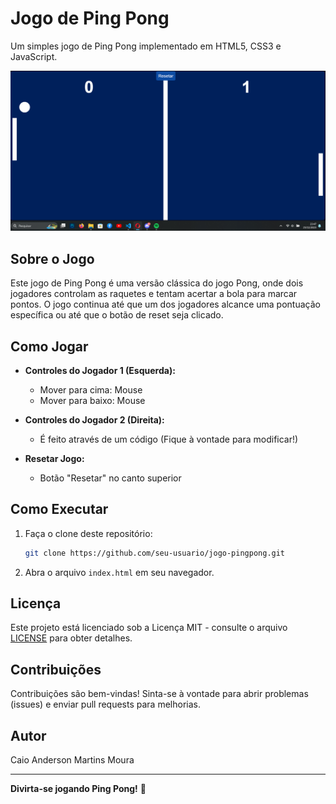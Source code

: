# Jogo de Ping Pong

Um simples jogo de Ping Pong implementado em HTML5, CSS3 e JavaScript.

![Ping Pong](pingpong.png)

## Sobre o Jogo

Este jogo de Ping Pong é uma versão clássica do jogo Pong, onde dois jogadores controlam as raquetes e tentam acertar a bola para marcar pontos. O jogo continua até que um dos jogadores alcance uma pontuação específica ou até que o botão de reset seja clicado.

## Como Jogar

- **Controles do Jogador 1 (Esquerda):**
    - Mover para cima: Mouse
    - Mover para baixo: Mouse

- **Controles do Jogador 2 (Direita):**
    - É feito através de um código (Fique à vontade para modificar!)

- **Resetar Jogo:**
    - Botão "Resetar" no canto superior

## Como Executar

1. Faça o clone deste repositório:

    ```bash
    git clone https://github.com/seu-usuario/jogo-pingpong.git
    ```

2. Abra o arquivo `index.html` em seu navegador.

## Licença

Este projeto está licenciado sob a Licença MIT - consulte o arquivo [LICENSE](LICENSE) para obter detalhes.

## Contribuições

Contribuições são bem-vindas! Sinta-se à vontade para abrir problemas (issues) e enviar pull requests para melhorias.

## Autor

Caio Anderson Martins Moura

---

**Divirta-se jogando Ping Pong!** 🏓
